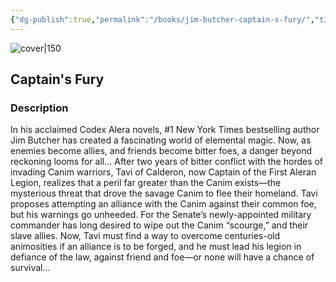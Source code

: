 ```yaml
---
{"dg-publish":true,"permalink":"/books/jim-butcher-captain-s-fury/","title":"Captain's Fury","tags":["Fantasy"]}
---
```




![cover|150](http://books.google.com/books/content?id=GeKZEECFgUUC&printsec=frontcover&img=1&zoom=1&edge=curl&source=gbs_api)

## Captain's Fury

### Description

In his acclaimed Codex Alera novels, #1 New York Times bestselling author Jim Butcher has created a fascinating world of elemental magic. Now, as enemies become allies, and friends become bitter foes, a danger beyond reckoning looms for all... After two years of bitter conflict with the hordes of invading Canim warriors, Tavi of Calderon, now Captain of the First Aleran Legion, realizes that a peril far greater than the Canim exists—the mysterious threat that drove the savage Canim to flee their homeland. Tavi proposes attempting an alliance with the Canim against their common foe, but his warnings go unheeded. For the Senate’s newly-appointed military commander has long desired to wipe out the Canim “scourge,” and their slave allies. Now, Tavi must find a way to overcome centuries-old animosities if an alliance is to be forged, and he must lead his legion in defiance of the law, against friend and foe—or none will have a chance of survival...
```